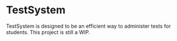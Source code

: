 # TestSystem

TestSystem is designed to be an efficient way to administer tests for students. This project is still a WIP.
